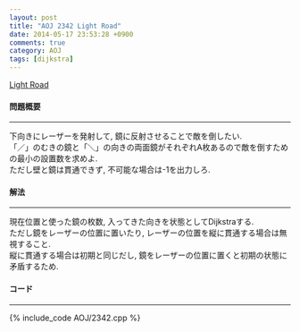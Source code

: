 ```yaml
---
layout: post
title: "AOJ 2342 Light Road"
date: 2014-05-17 23:53:28 +0900
comments: true
category: AOJ
tags: [dijkstra]
---
```


[Light Road](http://judge.u-aizu.ac.jp/onlinejudge/description.jsp?id=2342)

#### 問題概要

****

下向きにレーザーを発射して, 鏡に反射させることで敵を倒したい.  
「／」のむきの鏡と「＼」の向きの両面鏡がそれぞれA枚あるので敵を倒すための最小の設置数を求めよ.  
ただし壁と鏡は貫通できず, 不可能な場合は-1を出力しろ.

#### 解法

****

現在位置と使った鏡の枚数, 入ってきた向きを状態としてDijkstraする.  
ただし鏡をレーザーの位置に置いたり, レーザーの位置を縦に貫通する場合は無視すること.  
縦に貫通する場合は初期と同じだし, 鏡をレーザーの位置に置くと初期の状態に矛盾するため.  

#### コード

****

{% include_code AOJ/2342.cpp %}
